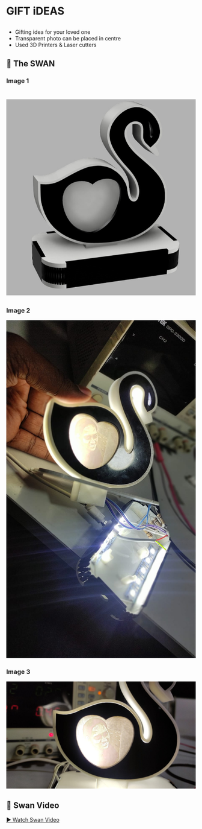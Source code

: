 # GIFT iDEAS

##   
* Gifting idea for your loved one
* Transparent photo can be placed in centre
* Used 3D Printers & Laser cutters 


## 🎨 The SWAN

### Image 1
![Render Image 2](/Gift_swan/images/swan1.jpg)
=======
### Image 2
![Render Image 2](/Gift_swan/images/swan2.jpeg)

### Image 3
![Render Image 3](/Gift_swan/images/swan3.jpeg)


## 🦢 Swan  Video

[▶️ Watch Swan Video](./images/swan.mp4)
